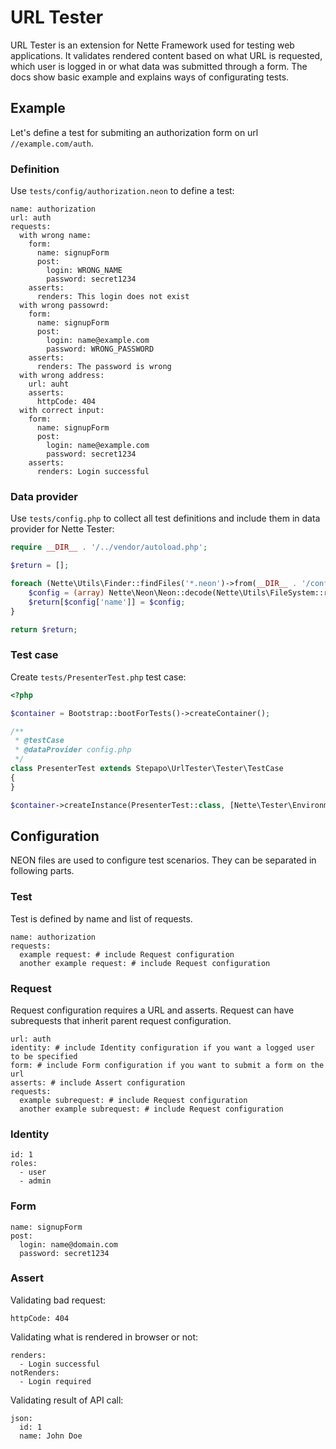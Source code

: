 # URL Tester

URL Tester is an extension for Nette Framework used for testing web applications. It validates rendered content based on what URL is requested, which user is logged in or what data was submitted through a form. The docs show basic example and explains ways of configurating tests.

## Example

Let's define a test for submiting an authorization form on url `//example.com/auth`.

### Definition

Use `tests/config/authorization.neon` to define a test:

```neon
name: authorization
url: auth
requests:
  with wrong name:
    form:
      name: signupForm
      post:
        login: WRONG_NAME
        password: secret1234
    asserts:
      renders: This login does not exist
  with wrong passowrd:  
    form:
      name: signupForm
      post:
        login: name@example.com
        password: WRONG_PASSWORD
    asserts:
      renders: The password is wrong
  with wrong address:
    url: auht
    asserts:
      httpCode: 404
  with correct input:
    form:
      name: signupForm
      post:
        login: name@example.com
        password: secret1234
    asserts:
      renders: Login successful
```

### Data provider

Use `tests/config.php` to collect all test definitions and include them in data provider for Nette Tester:

```php
require __DIR__ . '/../vendor/autoload.php';

$return = [];

foreach (Nette\Utils\Finder::findFiles('*.neon')->from(__DIR__ . '/config') as $file) {
	$config = (array) Nette\Neon\Neon::decode(Nette\Utils\FileSystem::read($file));
	$return[$config['name']] = $config;
}

return $return;

```

### Test case

Create `tests/PresenterTest.php` test case:

```php
<?php

$container = Bootstrap::bootForTests()->createContainer();

/**
 * @testCase
 * @dataProvider config.php
 */
class PresenterTest extends Stepapo\UrlTester\Tester\TestCase
{
}

$container->createInstance(PresenterTest::class, [Nette\Tester\Environment::loadData()])->run();
```

## Configuration

NEON files are used to configure test scenarios. They can be separated in following parts.

### Test

Test is defined by name and list of requests.

```neon
name: authorization
requests:
  example request: # include Request configuration    
  another example request: # include Request configuration
```

### Request

Request configuration requires a URL and asserts. Request can have subrequests that inherit parent request configuration.

```neon
url: auth
identity: # include Identity configuration if you want a logged user to be specified
form: # include Form configuration if you want to submit a form on the url
asserts: # include Assert configuration
requests:
  example subrequest: # include Request configuration    
  another example subrequest: # include Request configuration
```

### Identity

```neon
id: 1
roles:
  - user
  - admin
```

### Form

```neon
name: signupForm
post:
  login: name@domain.com
  password: secret1234
```

### Assert

Validating bad request:

```neon
httpCode: 404
```

Validating what is rendered in browser or not:

```neon
renders:
  - Login successful
notRenders:
  - Login required
```

Validating result of API call:

```neon
json:
  id: 1
  name: John Doe
```
